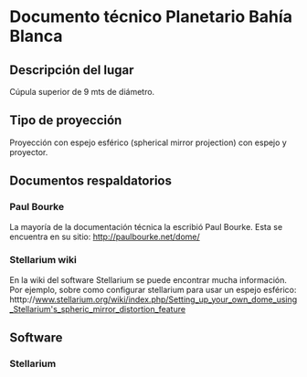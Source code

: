 # Documento técnico Planetario Bahía Blanca

## Descripción del lugar

Cúpula superior de 9 mts de diámetro.

## Tipo de proyección

Proyección con espejo esférico (spherical mirror projection) con espejo y proyector.

## Documentos respaldatorios

### Paul Bourke

La mayoría de la documentación técnica la escribió Paul Bourke.
Esta se encuentra en su sitio: http://paulbourke.net/dome/

### Stellarium wiki

En la wiki del software Stellarium se puede encontrar mucha información.
Por ejemplo, sobre como configurar stellarium para usar un espejo esférico: htttp://www.stellarium.org/wiki/index.php/Setting_up_your_own_dome_using_Stellarium's_spheric_mirror_distortion_feature

## Software

### Stellarium

